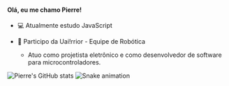 #### Olá, eu me chamo Pierre!

- 💻 Atualmente estudo JavaScript
- 🤖 Participo da Uai!rrior - Equipe de Robótica

     + Atuo como projetista eletrônico e como
     desenvolvedor de software para microcontroladores.
  
  
  
![Pierre's GitHub stats](https://github-readme-stats.vercel.app/api?username=pierregraciano&theme=codeSTACKr&show_icons=true)
![Snake animation](https://github.com/pierregraciano/pierregraciano/blob/output/github-contribution-grid-snake.svg)

